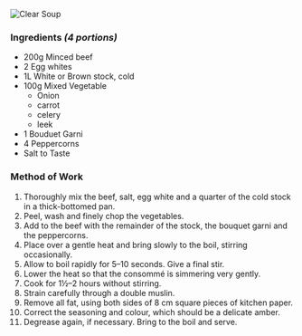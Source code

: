 ![Clear Soup](resource:assets/images/stocksoupssauces/clear_soup.png)

### **Ingredients** *(4 portions)*
- 200g Minced beef
- 2 Egg whites
- 1L White or Brown stock, cold
- 100g Mixed Vegetable
   - Onion
   - carrot
   - celery
   - leek
- 1 Bouduet Garni
- 4 Peppercorns
- Salt to Taste

### **Method of Work**
1. Thoroughly mix the beef, salt, egg
white and a quarter of the cold
stock in a thick-bottomed pan.
2. Peel, wash and finely chop the
vegetables.
3. Add to the beef with the remainder
of the stock, the bouquet garni
and the peppercorns.
4. Place over a gentle heat and
bring slowly to the boil, stirring
occasionally.
5. Allow to boil rapidly for 5–10
seconds. Give a final stir.
6. Lower the heat so that the
consommé is simmering very
gently.
7. Cook for 1½–2 hours without
stirring.
8. Strain carefully through a double
muslin.
9. Remove all fat, using both sides
of 8 cm square pieces of kitchen
paper.
10. Correct the seasoning and colour,
which should be a delicate amber.
11. Degrease again, if necessary.
Bring to the boil and serve.